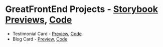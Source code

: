 # GreatFrontEnd Projects - [Storybook Previews](https://tjsantos.dev/storybook/), [Code](/frontend/src/routes/_gfe)
- Testimonial Card - [Preview](https://tjsantos.dev/storybook/?path=/story/greatfrontend-testimonialcard--docs), [Code](/frontend/src/routes/_gfe/testimonial-card/-components/TestimonialCard.tsx)
- Blog Card - [Preview](https://tjsantos.dev/storybook/?path=/docs/greatfrontend-blogcard--docs), [Code](/frontend/src/routes/_gfe/blog-card/-components/BlogCard.tsx)
